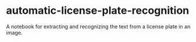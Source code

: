 # automatic-license-plate-recognition
A notebook for extracting and recognizing the text from a license plate in an image.
